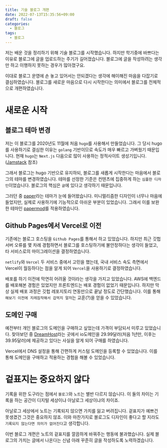 ```yaml
---
title: 기술 블로그 개편
date: 2022-07-13T15:35:56+09:00
draft: false
categories:
  - 블로그
tags:
  - 블로그
---
```


저는 배운 것을 정리하기 위해 기술 블로그를 시작했습니다. 하지만 학기중에 바쁘다는 이유로 블로그에 글을 업로드하는 주기가 길어졌습니다. 블로그에 글을 작성하려는 생각만 하고 이행하지 못하는 경우가 많아졌구요.

이대로 블로그 운영에 손 놓고 있어서는 안되겠다는 생각에 해이해진 마음을 다잡기로 결심하였습니다. 블로그를 새로운 마음으로 다시 시작한다는 의미에서 블로그를 전체적으로 개편하였습니다.

# 새로운 시작

## 블로그 테마 변경

저는 이 블로그를 2020년도 11월에 처음 `hugo`를 사용해서 만들었습니다. 그 당시 hugo를 사용하기로 결심한 이유는 `golang` 기반이므로 속도가 매우 빠르고 가벼웠기 때문입니다. 현재 `hugo`는 `Next.js` 다음으로 많이 사용하는 정적사이트 생성기입니다. ([Jamstack](https://jamstack.org/generators/) 참조) 

그래서 블로그는 hugo 기반으로 유지하되, 블로그를 새롭게 시작한다는 마음에서 블로그의 테마를 변경하였습니다. 테마를 선정한 기준은 컨텐츠에 집중하게 하는 `심플한 디자인`이었습니다. 블로그의 핵심은 `글`에 있다고 생각하기 때문입니다.

그러던 중 [paper](https://github.com/nanxiaobei/hugo-paper)라는 테마가 눈에 들어왔습니다. 미니멀리즘한 디자인이 너무나 마음에 들었지만, 실제로 사용하기에 기능적으로 아쉬운 부분이 있었습니다. 그래서 이를 보완한 테마인 [papermod](https://github.com/adityatelange/hugo-PaperMod)를 적용하였습니다.

## Github Pages에서 Vercel로 이전

기존에는 블로그 호스팅을 `Github Pages`를 통해서 하고 있었습니다. 하지만 최근 깃헙 서버 오류를 몇 차례 경험하면서 블로그를 호스팅하기에 불안정하다는 생각이 들었고, 타 서비스로의 마이그레이션을 결정하였습니다.

`netlify`와 `Vercel` 두 서비스 중에서 고민을 했는데, 국내 서비스 속도 측면에서 Vercel이 월등하다는 점을 알게 되어 `Vercel`을 사용하기로 결정하였습니다.

배포를 하기 이전에 막연히 어려울 것이라는 생각을 가지고 있었습니다. AWS에 백엔드를 배포해본 경험은 있었지만 프론트엔드는 배포 경험이 없었기 때문입니다. 하지만 막상 실제 배포 과정은 깃헙 레포지토리 연동만으로 끝날 정도로 간단했습니다. 이를 통해 `해보기 이전에 지레짐작해서 겁먹지 말자`는 교훈(?)을 얻을 수 있었습니다.

## 도메인 구매

예전부터 개인 블로그의 도메인을 구매하고 싶었는데 가격이 부담되서 미루고 있었습니다. 찾아보던 중 [DreamHost](https://www.dreamhost.com/domains/io/)라는 곳에서 io도메인을 29.99달러(처음 1년만, 이후는 39.95달러)에 제공하고 있다는 사실을 알게 되어 구매를 하였습니다.

Vercel에서 DNS 설정을 통해 간편하게 커스텀 도메인을 등록할 수 있었습니다. 이를 통해 도메인을 구매하고 적용하는 경험을 해볼 수 있었습니다.

# 겉표지는 중요하지 않다

기록을 위한 도구라는 점에서 `블로그`와 `노트`는 별반 다르지 않습니다. 이 둘의 차이는 기록을 하는 공간이 디지털 세상이냐 아날로그 세상이냐의 차이죠.

아날로그 세상에서 노트는 기록되지 않으면 가치를 잃고 버려집니다. 겉표지가 예쁘건 못생겼건 그것은 중요하지 않죠. 이와 마찬가지로 블로그도 디자인이 좋다고 할 지라도 `기록되지 않는다면 의미가 없어진다`고 생각합니다.

이번 블로그 개편은 노트의 겉표지를 깔끔하게 바꿔주는 행동에 불과했습니다. 실제 블로그의 가치는 글에서 나온다는 신념 아래 꾸준히 글을 작성하도록 노력하겠습니다.

